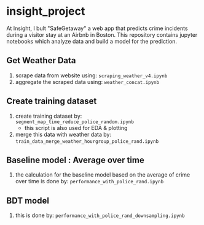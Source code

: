 # insight_project
At Insight, I bult "SafeGetaway" a web app that predicts crime incidents during 
a visitor stay at an Airbnb in Boston. 
This repository contains jupyter notebooks which analyze data and build a model for the prediction.

## Get Weather Data
1. scrape data from website using: `scraping_weather_v4.ipynb`  
2. aggregate the scraped data using: `weather_concat.ipynb`

## Create training dataset
1. create training dataset by: `segment_map_time_reduce_police_random.ipynb`  
   - this script is also used for EDA & plotting  
2. merge this data with weather data by: `train_data_merge_weather_hourgroup_police_rand.ipynb`

## Baseline model : Average over time
1. the calculation for the baseline model based on the average of crime over time is done by: `performance_with_police_rand.ipynb`
	
## BDT model
1. this is done by: `performance_with_police_rand_downsampling.ipynb`


